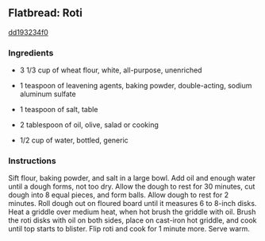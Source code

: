 ## Flatbread: Roti

[dd193234f0](http://www.foodnetwork.com/recipes/flatbread-roti-recipe.html)

### Ingredients

 - 3 1/3 cup of wheat flour, white, all-purpose, unenriched

 - 1 teaspoon of leavening agents, baking powder, double-acting, sodium aluminum sulfate

 - 1 teaspoon of salt, table

 - 2 tablespoon of oil, olive, salad or cooking

 - 1/2 cup of water, bottled, generic

### Instructions

Sift flour, baking powder, and salt in a large bowl. Add oil and enough water until a dough forms, not too dry. Allow the dough to rest for 30 minutes, cut dough into 8 equal pieces, and form balls. Allow dough to rest for 2 minutes. Roll dough out on floured board until it measures 6 to 8-inch disks. Heat a griddle over medium heat, when hot brush the griddle with oil. Brush the roti disks with oil on both sides, place on cast-iron hot griddle, and cook until top starts to blister. Flip roti and cook for 1 minute more. Serve warm.